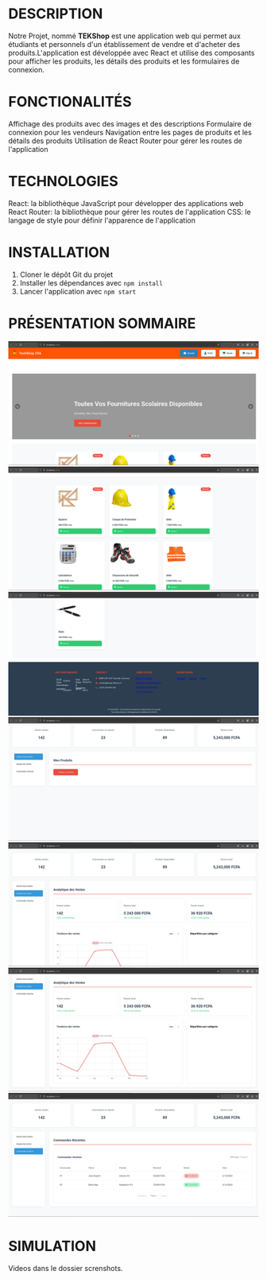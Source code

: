 # DESCRIPTION

Notre Projet, nommé __TEKShop__ est une application web qui permet aux étudiants et personnels d'un établissement de vendre et d'acheter des produits.L'application est développée avec React et utilise des composants pour afficher les produits, les détails des produits et les formulaires de connexion.

# FONCTIONALITÉS

Affichage des produits avec des images et des descriptions
Formulaire de connexion pour les vendeurs
Navigation entre les pages de produits et les détails des produits
Utilisation de React Router pour gérer les routes de l'application

# TECHNOLOGIES

React: la bibliothèque JavaScript pour développer des applications web
React Router: la bibliothèque pour gérer les routes de l'application
CSS: le langage de style pour définir l'apparence de l'application

# INSTALLATION

1. Cloner le dépôt Git du projet
2. Installer les dépendances avec ```npm install```
3. Lancer l'application avec ```npm start```

# PRÉSENTATION SOMMAIRE

![page_d'accueil1](screenshots/image1.png)
![page_d'accueil2](screenshots/image2.png)
![page_d'accueil3](screenshots/image3.png)
![dashboard_Vendeur1](screenshots/image4.png)
![dashboard_Vendeur2](screenshots/image5.png)
![dashboard_Vendeur3](screenshots/image6.png)
![dashboard_Vendeur4](screenshots/image7.png)

# SIMULATION
Videos dans le dossier screnshots.